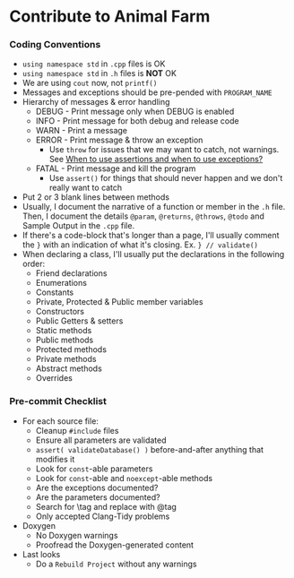 Contribute to Animal Farm
=========================

### Coding Conventions
- `using namespace std` in `.cpp` files is OK
- `using namespace std` in `.h` files is **NOT** OK
- We are using `cout` now, not `printf()`
- Messages and exceptions should be pre-pended with `PROGRAM_NAME`
- Hierarchy of messages & error handling
  - DEBUG - Print message only when DEBUG is enabled
  - INFO - Print message for both debug and release code
  - WARN - Print a message
  - ERROR - Print message & throw an exception
    - Use `throw` for issues that we may want to catch, not warnings.  See [When to use assertions and when to use exceptions?](https://softwareengineering.stackexchange.com/questions/15515/when-to-use-assertions-and-when-to-use-exceptions)
  - FATAL - Print message and kill the program
    - Use `assert()` for things that should never happen and we don't really want to catch
- Put 2 or 3 blank lines between methods
- Usually, I document the narrative of a function or member in the `.h` file.  Then, I document the details `@param`, `@returns`, `@throws`, `@todo` and Sample Output in the `.cpp` file.
- If there's a code-block that's longer than a page, I'll usually comment the `}` with an indication of what it's closing.  Ex. `} // validate()` 
- When declaring a class, I'll usually put the declarations in the following order:
  - Friend declarations
  - Enumerations
  - Constants
  - Private, Protected & Public member variables
  - Constructors
  - Public Getters & setters
  - Static methods
  - Public methods
  - Protected methods
  - Private methods
  - Abstract methods
  - Overrides

### Pre-commit Checklist
- For each source file:
  - Cleanup `#include` files
  - Ensure all parameters are validated
  - `assert( validateDatabase() )` before-and-after anything that modifies it
  - Look for `const`-able parameters
  - Look for `const`-able and `noexcept`-able methods
  - Are the exceptions documented?
  - Are the parameters documented?
  - Search for \\tag and replace with \@tag
  - Only accepted Clang-Tidy problems
- Doxygen
  - No Doxygen warnings
  - Proofread the Doxygen-generated content
- Last looks
  - Do a `Rebuild Project` without any warnings
